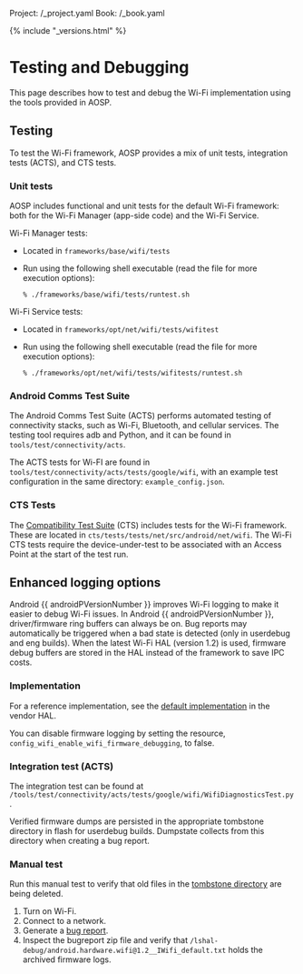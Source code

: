 Project: /_project.yaml
Book: /_book.yaml

{% include "_versions.html" %}

<!--
  Copyright 2018 The Android Open Source Project

  Licensed under the Apache License, Version 2.0 (the "License");
  you may not use this file except in compliance with the License.
  You may obtain a copy of the License at

      http://www.apache.org/licenses/LICENSE-2.0

  Unless required by applicable law or agreed to in writing, software
  distributed under the License is distributed on an "AS IS" BASIS,
  WITHOUT WARRANTIES OR CONDITIONS OF ANY KIND, either express or implied.
  See the License for the specific language governing permissions and
  limitations under the License.
-->

# Testing and Debugging

This page describes how to test and debug the Wi-Fi implementation using the
tools provided in AOSP.

## Testing

To test the Wi-Fi framework, AOSP provides a mix of unit tests, integration
tests (ACTS), and CTS tests.

### Unit tests

AOSP includes functional and unit tests for the default Wi-Fi framework: both
for the Wi-Fi Manager (app-side code) and the Wi-Fi Service.

Wi-Fi Manager tests:

+   Located in `frameworks/base/wifi/tests`
+   Run using the following shell executable (read the file for more execution
    options):

    ```
    % ./frameworks/base/wifi/tests/runtest.sh
    ```

Wi-Fi Service tests:

+   Located in `frameworks/opt/net/wifi/tests/wifitest`
+   Run using the following shell executable (read the file for more execution
    options):

    ```
    % ./frameworks/opt/net/wifi/tests/wifitests/runtest.sh
    ```

### Android Comms Test Suite

The Android Comms Test Suite (ACTS) performs automated testing of connectivity
stacks, such as Wi-Fi, Bluetooth, and cellular services. The testing tool
requires adb and Python, and it can be found in `tools/test/connectivity/acts`.

The ACTS tests for Wi-FI are found in
`tools/test/connectivity/acts/tests/google/wifi`, with an example test
configuration in the same directory: `example_config.json`.

### CTS Tests

The [Compatibility Test Suite](/compatibility/cts/) (CTS) includes tests for the
Wi-Fi framework. These are located in
`cts/tests/tests/net/src/android/net/wifi`. The Wi-Fi CTS tests require the
device-under-test to be associated with an Access Point at the start of the test
run.

## Enhanced logging options

Android {{ androidPVersionNumber }} improves Wi-Fi logging to make it easier to
debug Wi-Fi issues. In Android {{ androidPVersionNumber }}, driver/firmware ring
buffers can always be on. Bug reports may automatically be triggered when a bad
state is detected (only in userdebug and eng builds). When the latest Wi-Fi HAL
(version 1.2) is used, firmware debug buffers are stored in the HAL instead of
the framework to save IPC costs.

### Implementation

For a reference implementation, see the
[default implementation](https://android.googlesource.com/platform/hardware/interfaces/+/master/wifi/1.2/default/wifi_chip.cpp#1388)
in the vendor HAL.

You can disable firmware logging by setting the resource,
`config_wifi_enable_wifi_firmware_debugging`, to false.

### Integration test (ACTS)

The integration test can be found at
`/tools/test/connectivity/acts/tests/google/wifi/WifiDiagnosticsTest.py`.

Verified firmware dumps are persisted in the appropriate tombstone directory in
flash for userdebug builds. Dumpstate collects from this directory when creating
a bug report.

### Manual test

Run this manual test to verify that old files in the [tombstone directory](/devices/tech/debug/#debuggerd) are
being deleted.

1.  Turn on Wi-Fi.
1.  Connect to a network.
1.  Generate a [bug report](/setup/contribute/read-bug-reports).
1.  Inspect the bugreport zip file and verify that
    `/lshal-debug/android.hardware.wifi@1.2__IWifi_default.txt` holds the
    archived firmware logs.
